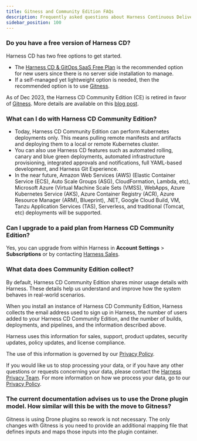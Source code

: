 ```yaml
---
title: Gitness and Community Edition FAQs
description: Frequently asked questions about Harness Continuous Delivery & GitOps, specifically for Gitness and Community Edition swimlanes.
sidebar_position: 100
---
```


### Do you have a free version of Harness CD?

Harness CD has two free options to get started. 

- The [Harness CD & GitOps SaaS Free Plan](https://app.harness.io/auth/#/signup/?module=cd&utm_source=website&utm_medium=harness-developer-hub&utm_campaign=cd-plg) is the recommended option for new users since there is no server side installation to manage.
- If a self-managed yet lightweight option is needed, then the recommended option is to use [Gitness](https://gitness.com/).

As of Dec 2023, the Harness CD Community Edition (CE) is retired in favor of [Gitness](https://gitness.com/). More details are available on this [blog post](https://www.harness.io/blog/retiring-harness-cd-community-edition-in-favor-of-gitness). 

### What can I do with Harness CD Community Edition?

- Today, Harness CD Community Edition can perform Kubernetes deployments only. This means pulling remote manifests and artifacts and deploying them to a local or remote Kubernetes cluster.
- You can also use Harness CD features such as automated rolling, canary and blue green deployments, automated infrastructure provisioning, integrated approvals and notifications, full YAML-based development, and Harness Git Experience.
- In the near future, Amazon Web Services (AWS) (Elastic Container Service (ECS), Auto Scale Groups (ASG), CloudFormation, Lambda, etc), Microsoft Azure (Virtual Machine Scale Sets (VMSS), WebApps, Azure Kubernetes Service (AKS), Azure Container Registry (ACR), Azure Resource Manager (ARM), Blueprint), .NET, Google Cloud Build, VM, Tanzu Application Services (TAS), Serverless, and traditional (Tomcat, etc) deployments will be supported.

### Can I upgrade to a paid plan from Harness CD Community Edition?

Yes, you can upgrade from within Harness in **Account Settings** > **Subscriptions** or by contacting [Harness Sales](mailto:sales@harness.io).

### What data does Community Edition collect?

By default, Harness CD Community Edition shares minor usage details with Harness. These details help us understand and improve how the system behaves in real-world scenarios.

When you install an instance of Harness CD Community Edition, Harness collects the email address used to sign up in Harness, the number of users added to your Harness CD Community Edition, and the number of builds, deployments, and pipelines, and the information described above.

Harness uses this information for sales, support, product updates, security updates, policy updates, and license compliance.

The use of this information is governed by our [Privacy Policy](https://harness.io/privacy).

If you would like us to stop processing your data, or if you have any other questions or requests concerning your data, please contact the [Harness Privacy Team](mailto:privacy@harness.io). For more information on how we process your data, go to our [Privacy Policy](https://harness.io/privacy).

### The current documentation advises us to use the Drone plugin model. How similar will this be with the move to Gitness?

Gitness is using Drone plugins so rework is not necessary.
The only changes with Gitness is you need to provide an additional mapping file that defines inputs and maps those inputs into the plugin container.

